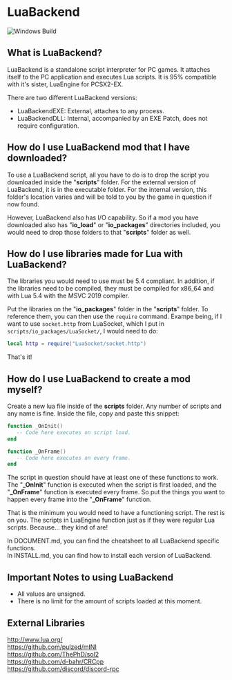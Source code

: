 # LuaBackend
![Windows Build](https://github.com/Topaz-Reality/LuaBackend/workflows/Windows%20Build/badge.svg)

## What is LuaBackend?

LuaBackend is a standalone script interpreter for PC games. It attaches itself to the PC application and executes Lua scripts. 
It is 95% compatible with it's sister, LuaEngine for PCSX2-EX.   

There are two different LuaBackend versions:
 - LuaBackendEXE: External, attaches to any process.
 - LuaBackendDLL: Internal, accompanied by an EXE Patch, does not require configuration.

## How do I use LuaBackend mod that I have downloaded?

To use a LuaBackend script, all you have to do is to drop the script you downloaded inside the "**scripts**" folder. For the external version of LuaBackend, it is in the executable folder. For the internal version, this folder's location varies and will be told to you by the game in question if now found.  

However, LuaBackend also has I/O capability. So if a mod you have downloaded also has "**io_load**" or "**io_packages**" directories included, 
you would need to drop those folders to that "**scripts**" folder as well.

## How do I use libraries made for Lua with LuaBackend?

The libraries you would need to use must be 5.4 compliant. In addition, if the libraries need to be compiled, they must be compiled
for x86_64 and with Lua 5.4 with the MSVC 2019 compiler.

Put the libraries on the "**io_packages**" folder in the "**scripts**" folder. To reference them, you can then use the ``require`` command.
Exampe being, if I want to use ``socket.http`` from LuaSocket, which I put in ``scripts/io_packages/LuaSocket/``, I would need to do:

```lua
local http = require("LuaSocket/socket.http")
```

That's it!

## How do I use LuaBackend to create a mod myself?

Create a new lua file inside of the **scripts** folder. Any number of scripts and any name is fine.
Inside the file, copy and paste this snippet:

```lua
function _OnInit()
   -- Code here executes on script load.
end

function _OnFrame()
   -- Code here executes on every frame.
end
```

The script in question should have at least one of these functions to work. The "**_OnInit**" function is executed when the script is first loaded, 
and the "**_OnFrame**" function is executed every frame. So put the things you want to happen every frame into the "**_OnFrame**" function.

That is the minimum you would need to have a functioning script. The rest is on you. The scripts in LuaEngine function just as if they were regular Lua scripts.
Because... they kind of are!  

In DOCUMENT.md, you can find the cheatsheet to all LuaBackend specific functions.  
In INSTALL.md, you can find how to install each version of LuaBackend.

## Important Notes to using LuaBackend
- All values are unsigned.
- There is no limit for the amount of scripts loaded at this moment.

## External Libraries

http://www.lua.org/  
https://github.com/pulzed/mINI  
https://github.com/ThePhD/sol2  
https://github.com/d-bahr/CRCpp  
https://github.com/discord/discord-rpc  
